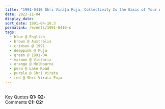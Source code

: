 ```yaml
---
title: "1991-0410 Śhrī Virāṭa Pūjā, Collectivity Is the Basic of Your Ascent and Without Collectivity Sahaja Yoga Cannot Exist, Āśhram, Lake Road, Blackburne, Melbourne, Victoria, Australia"
date: 2023-11-04
display_date: 
sort_date: 1991-04-10.3
permalink: /events/1991-0410-c
tags:
  - blue @ English
  - brown @ Australia
  - crimson @ 1991
  - deeppink @ Puja
  - green @ 1991-04
  - maroon @ Victoria
  - orange @ Melbourne
  - peru @ Lake Road
  - purple @ Shri Virata
  - red @ Shri Virata Puja
---
```


<br>

<wave-list>
  <list-title color="DarkSeaGreen" width="55">Key Quotes</list-title>
  <list-item color="BlanchedAlmond" width="280"><b>Q1:</b> <i></i></list-item>
  <list-item color="Lavender" width="280"><b>Q2:</b> <i></i></list-item>
</wave-list>

<br>

<wave-list>
  <list-title color="DarkSeaGreen" width="55">Comments</list-title>
  <list-item color="BlanchedAlmond" width="280"><b>C1:</b> <i></i></list-item>
  <list-item color="Lavender" width="280"><b>C2:</b> <i></i></list-item>
</wave-list>